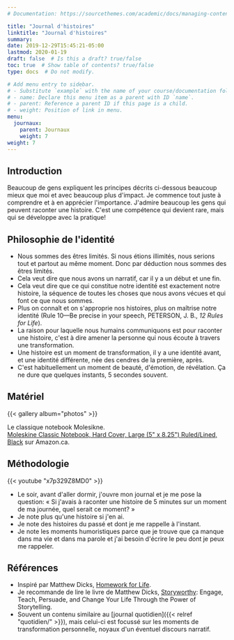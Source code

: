 ```yaml
---
# Documentation: https://sourcethemes.com/academic/docs/managing-content/

title: "Journal d'histoires"
linktitle: "Journal d'histoires"
summary:
date: 2019-12-29T15:45:21-05:00
lastmod: 2020-01-19
draft: false  # Is this a draft? true/false
toc: true  # Show table of contents? true/false
type: docs  # Do not modify.

# Add menu entry to sidebar.
# - Substitute `example` with the name of your course/documentation folder.
# - name: Declare this menu item as a parent with ID `name`.
# - parent: Reference a parent ID if this page is a child.
# - weight: Position of link in menu.
menu:
  journaux:
    parent: Journaux
    weight: 7
weight: 7
---
```


## Introduction

Beaucoup de gens expliquent les principes décrits ci-dessous beaucoup mieux que moi et avec beaucoup plus d'impact.
Je commence tout juste à comprendre et à en apprécier l'importance.
J'admire beaucoup les gens qui peuvent raconter une histoire.
C'est une compétence qui devient rare, mais qui se développe avec la pratique!


## Philosophie de l'identité

* Nous sommes des êtres limités.
  Si nous étions illimités, nous serions tout et partout au même moment.
  Donc par déduction nous sommes des êtres limités.
* Cela veut dire que nous avons un narratif, car il y a un début et une fin.
* Cela veut dire que ce qui constitue notre identité est exactement notre histoire, la séquence de toutes les choses que nous avons vécues et qui font ce que nous sommes.
* Plus on connaît et on s'approprie nos histoires, plus on maîtrise notre identité
  (Rule 10—Be precise in your speech, PETERSON, J. B., *12 Rules for Life*).
* La raison pour laquelle nous humains communiquons est pour raconter une histoire,
  c'est à dire amener la personne qui nous écoute à travers une transformation.
* Une histoire est un moment de transformation, il y a une identité avant, et une identité différente, née des cendres de la première, après.
* C'est habituellement un moment de beauté, d'émotion, de révélation. Ça ne dure que quelques instants, 5 secondes souvent.


## Matériel

{{< gallery album="photos" >}}

Le classique notebook Molesikne.  
[Moleskine Classic Notebook, Hard Cover, Large (5" x 8.25") Ruled/Lined, Black](https://www.amazon.ca/dp/8883701127/ref=cm_sw_em_r_mt_dp_U_p9KgEbJV2YHVH) sur Amazon.ca.


## Méthodologie

{{< youtube "x7p329Z8MD0" >}}

* Le soir, avant d'aller dormir, j'ouvre mon journal et je me pose la question:
  « Si j'avais à raconter une histoire de 5 minutes sur un moment de ma journée, quel serait ce moment? »
* Je note plus qu'une histoire si j'en ai.
* Je note des histoires du passé et dont je me rappelle à l'instant.
* Je note les moments humoristiques parce que je trouve que ça manque dans ma vie et dans ma parole et j'ai besoin d'écrire le peu dont je peux me rappeler.


## Références

* Inspiré par Matthew Dicks, [Homework for Life](http://www.matthewdicks.com/matthewdicksblog/2015/12/13/tedx-berkshires-homework-for-life).
* Je recommande de lire le livre de Matthew Dicks, [Storyworthy](https://www.amazon.ca/dp/1608685489/ref=cm_sw_em_r_mt_dp_U_winlEbXNHXYDV):
  Engage, Teach, Persuade, and Change Your Life Through the Power of Storytelling.
* Souvent un contenu similaire au [journal quotidien]({{< relref "quotidien/" >}}),
  mais celui-ci est focussé sur les moments de transformation personnelle, noyaux d'un éventuel discours narratif.
